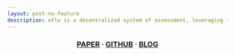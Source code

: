 ```yaml
---
layout: post-no-feature
description: otlw is a decentralized system of assessment, leveraging the power of game-theory and the blockchain to make a universal and verifiable store of anyone's achievements.
---
```

### <center> <a href="{{ site.url }}/paper">PAPER</a> · <a href="https://github.com/otlw">GITHUB</a> · <a href="{{ site.url }}/blog">BLOG</a> </center>
